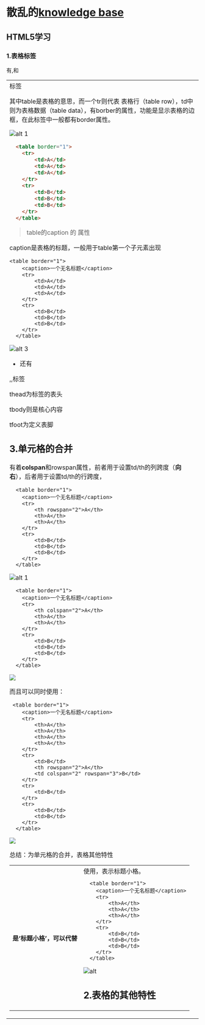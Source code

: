 # 散乱的[knowledge base](javascript:;)

## HTML5学习

### 1.表格标签

有<table>,<tr>和<td>标签

其中table是表格的意思，而一个tr则代表 表格行（table row），td中则为表格数据（table data），<table>有borber的属性，功能是显示表格的边框，在此标签中一般都有border属性。

![alt 1](https://cdn.itxxb.top/DAODAO%2F%E5%B1%8F%E5%B9%95%E6%88%AA%E5%9B%BE%202022-07-11%20003412.jpg)

```html
  <table border="1">
    <tr>
        <td>A</td>
        <td>A</td>
        <td>A</td>
    </tr>
    <tr>
        <td>B</td>
        <td>B</td>
        <td>B</td>
    </tr>
  </table>
```



> table的caption 的 属性  



 caption是表格的标题，一般用于table第一个子元素出现

```
<table border="1">
    <caption>一个无名标题</caption>
    <tr>
        <td>A</td>
        <td>A</td>
        <td>A</td>
    </tr>
    <tr>
        <td>B</td>
        <td>B</td>
        <td>B</td>
    </tr>
  </table>
```

![alt 3](https://cdn.itxxb.top/DAODAO%2F%E5%B1%8F%E5%B9%95%E6%88%AA%E5%9B%BE%202022-07-11%20004529.jpg)

* 还有<th>是‘标题小格’，可以代替<td>使用，表示标题小格。

```
  <table border="1">
    <caption>一个无名标题</caption>
    <tr>
        <th>A</th>
        <th>A</th>
        <th>A</th>
    </tr>
    <tr>
        <td>B</td>
        <td>B</td>
        <td>B</td>
    </tr>
  </table>
```

![alt](C:\Users\daodao\AppData\Roaming\Typora\typora-user-images\image-20220711005146100.png)

## 2.表格的其他特性

> <thead>,<tbody>,<tfoot>标签

thead为标签的表头

tbody则是核心内容

tfoot为定义表脚

## 3.单元格的合并

有着**colspan**和rowspan属性，前者用于设置td/th的列跨度（**向右**），后者用于设置td/th的行跨度，

```
  <table border="1">
    <caption>一个无名标题</caption>
    <tr>
        <th rowspan="2">A</th>
        <th>A</th>
        <th>A</th>
    </tr>
    <tr>
        <td>B</td>
        <td>B</td>
        <td>B</td>
    </tr>
  </table>
```

![alt 1](C:\Users\daodao\AppData\Roaming\Typora\typora-user-images\image-20220711012645268.png)

```
  <table border="1">
    <caption>一个无名标题</caption>
    <tr>
        <th colspan="2">A</th>
        <th>A</th>
        <th>A</th>
    </tr>
    <tr>
        <td>B</td>
        <td>B</td>
        <td>B</td>
    </tr>
  </table>
```

![](https://cdn.itxxb.top/DAODAO%2F%E5%B1%8F%E5%B9%95%E6%88%AA%E5%9B%BE%202022-07-11%20012747.jpg)

而且可以同时使用：

```
 <table border="1">
    <caption>一个无名标题</caption>
    <tr>    
        <th>A</th>
        <th>A</th>
        <th>A</th>
        <th>A</th> 
    </tr>
    <tr>
        <td>B</td>
        <th rowspan="2">A</th>
        <td colspan="2" rowspan="3">B</td>
    </tr>
    <tr>
        <td>B</td>
    </tr>
    <tr>
        <td>B</td>
        <td>B</td> 
    </tr>
  </table>
```

![](https://cdn.itxxb.top/%E5%B1%8F%E5%B9%95%E6%88%AA%E5%9B%BE%202022-07-11%20013830.jpg)

总结：为单元格的合并，表格其他特性